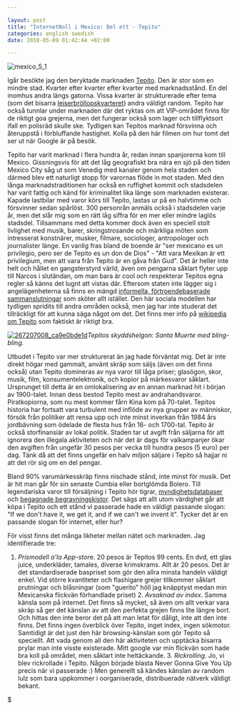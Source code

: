 ```yaml
--- 

layout: post
title: "InternetNoll i Mexico: Del ett - Tepito" 
categories: english swedish 
date: 2010-05-09 01:42:44 +02:00 

---
```


![mexico_5_1](http://www.blay.se/wp-content/uploads/2010/05/mexico_5_1-235x300.jpg "mexico_5_1")

Igår besökte jag den beryktade marknaden [Tepito](http://www.barriodetepito.com.mx/). Den är stor som en mindre stad. Kvarter efter kvarter efter kvarter med marknadsstånd. En del inomhus andra längs gatorna. Vissa kvarter är strukturerade efter tema (som det bisarra [lejserbröllopskvarteret](http://www.flickr.com/photos/chocopunk/4587680757/)) andra väldigt random. Tepito har också tunnlar under marknaden där det ryktas om att VIP-området finns för de riktigt goa grejerna, men det fungerar också som lager och tillflyktsort ifall en polisräd skulle ske. Tydligen kan Tepitos marknad försvinna och återuppstå i förbluffande hastighet. Kolla på den här filmen om hur tomt det ser ut när Google är på besök.


Tepito har varit marknad i flera hundra år, redan innan spanjorerna kom till Mexico. Gissningsvis för att det låg geografiskt bra nära en sjö på den tiden Mexico City såg ut som Venedig med kanaler genom hela staden och därmed blev ett naturligt stopp för varornas flöde in mot staden. Med den långa marknadstraditionen har också en ruffighet kommit och stadsdelen har varit fattig och känd för kriminalitet lika länge som marknaden existerar. Kapade lastbilar med varor körs till Tepito, lastas ur på en halvtimme och försvinner sedan spårlöst. 300 personrån anmäls också i stadsdelen varje år, men det slår mig som en rätt låg siffra för en mer eller mindre laglös stadsdel. Tillsammans med detta kommer dock även en speciell stolt livlighet med musik, barer, skringstrosande och märkliga möten som intresserat konstnärer, musker, filmare, sociologer, antropologer och journalister länge. En vanlig fras bland de boende är "ser mexicano es un privilegio, pero ser de Tepito es un don de Dios" - "Att vara Mexikan är ett privilegium, men att vara från Tepito är en gåva från Gud". Det är heller inte helt och hållet en gangsterstyrd värld, även om pengarna såklart flyter upp till Narcos i slutändan, om man bara är cool och respekterar Tepitos egna regler så känns det lugnt att vistas där. Eftersom staten inte lägger sig i angelägenheterna så finns en mängd [informella, förtroendebaserade sammanslutningar](http://copyriot.se/2010/05/05/det-stundande-upproret/) som sköter allt istället. Den här sociala modellen har tydligen spridits till andra områden också, men jag har inte studerat det tillräckligt för att kunna säga något om det. Det finns mer info på [wikipedia om Tepito](http://en.wikipedia.org/wiki/Tepito) som faktiskt är riktigt bra.

[![267207008_ca9e0bde1d](http://www.blay.se/wp-content/uploads/2010/05/267207008_ca9e0bde1d-300x199.jpg "267207008_ca9e0bde1d")](UPLOAD_IMAGE)*Tepitos skyddshelgon: Santa Muerte med bling-bling.*

Utbudet i Tepito var mer strukturerat än jag hade förväntat mig. Det är inte direkt högar med gammalt, använt skräp som säljs (även om det finns också) utan Tepito domineras av nya varor till låga priser; glasögon, skor, musik, film, konsumentelektronik, och kopior på märkesvaror såklart. Ursprunget till detta är en omlokalisering av en annan marknad hit i början av 1900-talet. Innan dess bestod Tepito mest av andrahandsvaror. Piratkopiorna, som nu mest kommer fårn Kina kom på 70-talet. Tepitos historia har fortsatt vara turbulent med inflöde av nya grupper av människor, försök från politiker att rensa upp och inte minst inverkan från 1984 års jordbävning som ödelade de flesta hus från 16- och 1700-tal. Tepito är också storfinansiär av lokal politik. Staden tar ut avgift från säljarna för att ignorera den illegala aktiviteten och när det är dags för valkampanjer ökar den avgiften från ungefär 30 pesos per vecka till hundra pesos (5 euro) per dag. Tänk då att det finns ungefär en halv miljon säljare i Tepito så hajjar ni att det rör sig om en del pengar.

Bland 90% varumärkesskräp finns nischade stånd, inte minst för musik. Det är hit man går för sin senaste Cumbia eller bortglömda Bolero. Till legendariska varor till försäljning i Tepito hör tigrar, [myndighetsdatabaser](http://www.blay.se/2010/04/29/mexikansk-datalagring-gone-wrong/) och [begagnade begravningskistor](http://mexfiles.net/2007/10/12/whered-they-go/). Det sägs att allt utom värdighet går att köpa i Tepito och ett stånd vi passerade hade en väldigt passande slogan: "If we don't have it, we get it, and if we can't we invent it". Tycker det är en passande slogan för internet, eller hur?

För visst finns det många likheter mellan nätet och marknaden. Jag identifierade tre:

1. *Prismodell a'la App-stor*e. 20 pesos är Tepitos 99 cents. En dvd, ett glas juice, underkläder, tamales, diverse krimskrams. Allt är 20 pesos. Det är det standardiserade baspriset som gör den allra minsta handeln väldigt enkel. Vid större kvantiteter och flashigare grejer tillkommer såklart prutningar och blåsningar (som "guerito" höll jag knäpptyst medan min Mexicanska flickvän förhandlade priset) 2. *Avsaknad av index*. Samma känsla som på internet. Det finns så mycket, så även om allt verkar vara skräp så ger det känslan av att den perfekta grejen finns lite längre bort. Och hittas den inte beror det på att man letat för dåligt, inte att den inte finns. Det finns ingen överblick över Tepito, inget index, ingen sökmotor. Samtidigt är det just den här browsing-känslan som gör Tepito så speciellt. Att vada genom all den här aktiviteten och upptäcka bisarra prylar man inte visste existerade. Mitt google var min flickvän som hade bra koll på området, men såklart inte heltäckande. 3. *Rickrolling*. Jo, vi blev rickrollade i Tepito. Någon började blasta Never Gonna Give You Up precis när vi passerade :) Men generellt så kändes känslan av random lulz som bara uppkommer i oorganiserade, distribuerade nätverk väldigt bekant.


$ 